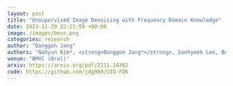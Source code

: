 ```yaml
---
layout: post
title: "Unsupervised Image Denoising with Frequency Domain Knowledge"
date: 2021-11-29 22:21:59 +00:00
image: /images/bmvc.png
categories: research
author: "Donggon Jang"
authors: "Nahyun Kim*, <strong>Donggon Jang*</strong>, Sunhyeok Lee, Bomi Kim, Dae-Shik Kim. (* Equal Contribution)"
venue: "BMVC (Oral)"
arxiv: https://arxiv.org/pdf/2111.14362
code: https://github.com/jdg900/UID-FDK
---
```

